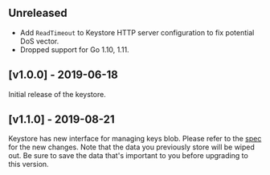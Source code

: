 ## Unreleased

- Add `ReadTimeout` to Keystore HTTP server configuration to fix potential DoS vector.
- Dropped support for Go 1.10, 1.11.

## [v1.0.0] - 2019-06-18

Initial release of the keystore.

## [v1.1.0] - 2019-08-21

Keystore has new interface for managing keys blob.
Please refer to the [spec](https://github.com/paydex-core/paydex-go/blob/bcaf3d55229df822b155442633adc230294588b4/services/keystore/spec.md) for the new changes.
Note that the data you previously store will be wiped out. Be sure to save the
data that's important to you before upgrading to this version.
